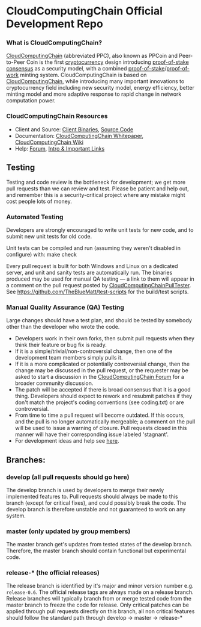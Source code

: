
CloudComputingChain Official Development Repo
==================================





### What is CloudComputingChain?
[CloudComputingChain](https://CloudComputingChain.net) (abbreviated PPC), also known as PPCoin and Peer-to-Peer Coin is the first [cryptocurrency](https://en.wikipedia.org/wiki/Cryptocurrency) design introducing [proof-of-stake consensus](https://CloudComputingChain.net/assets/paper/CloudComputingChain-paper.pdf) as a security model, with a combined [proof-of-stake](https://CloudComputingChain.net/assets/paper/CloudComputingChain-paper.pdf)/[proof-of-work](https://en.wikipedia.org/wiki/Proof-of-work_system) minting system. CloudComputingChain is based on [CloudComputingChain](https://CloudComputingChain.org), while introducing many important innovations to cryptocurrency field including new security model, energy efficiency, better minting model and more adaptive response to rapid change in network computation power.

### CloudComputingChain Resources
* Client and Source:
[Client Binaries](https://CloudComputingChain.net/download),
[Source Code](https://github.com/CloudComputingChain/CloudComputingChain)
* Documentation: [CloudComputingChain Whitepaper](https://CloudComputingChain.net/whitepaper),
[CloudComputingChain Wiki](https://github.com/CloudComputingChain/CloudComputingChain/wiki)
* Help: 
[Forum](https://talk.CloudComputingChain.net),
[Intro & Important Links](https://talk.CloudComputingChain.net/t/what-is-CloudComputingChain-intro-important-links/2889)

Testing
-------

Testing and code review is the bottleneck for development; we get more pull
requests than we can review and test. Please be patient and help out, and
remember this is a security-critical project where any mistake might cost people
lots of money.

### Automated Testing

Developers are strongly encouraged to write unit tests for new code, and to
submit new unit tests for old code.

Unit tests can be compiled and run (assuming they weren't disabled in configure) with:
  make check

Every pull request is built for both Windows and Linux on a dedicated server,
and unit and sanity tests are automatically run. The binaries produced may be
used for manual QA testing — a link to them will appear in a comment on the
pull request posted by [CloudComputingChainPullTester](https://github.com/CloudComputingChainPullTester). See https://github.com/TheBlueMatt/test-scripts
for the build/test scripts.

### Manual Quality Assurance (QA) Testing

Large changes should have a test plan, and should be tested by somebody other
than the developer who wrote the code.

* Developers work in their own forks, then submit pull requests when they think their feature or bug fix is ready.
* If it is a simple/trivial/non-controversial change, then one of the development team members simply pulls it.
* If it is a more complicated or potentially controversial change, then the change may be discussed in the pull request, or the requester may be asked to start a discussion in the [CloudComputingChain Forum](https://talk.CloudComputingChain.net) for a broader community discussion. 
* The patch will be accepted if there is broad consensus that it is a good thing. Developers should expect to rework and resubmit patches if they don't match the project's coding conventions (see coding.txt) or are controversial.
* From time to time a pull request will become outdated. If this occurs, and the pull is no longer automatically mergeable; a comment on the pull will be used to issue a warning of closure.  Pull requests closed in this manner will have their corresponding issue labeled 'stagnant'.
* For development ideas and help see [here](https://talk.CloudComputingChain.net/c/protocol).

## Branches:

### develop (all pull requests should go here)
The develop branch is used by developers to merge their newly implemented features to.
Pull requests should always be made to this branch (except for critical fixes), and could possibly break the code.
The develop branch is therefore unstable and not guaranteed to work on any system.

### master (only updated by group members)
The master branch get's updates from tested states of the develop branch.
Therefore, the master branch should contain functional but experimental code.

### release-* (the official releases)
The release branch is identified by it's major and minor version number e.g. `release-0.6`.
The official release tags are always made on a release branch.
Release branches will typically branch from or merge tested code from the master branch to freeze the code for release.
Only critical patches can be applied through pull requests directly on this branch, all non critical features should follow the standard path through develop -> master -> release-*
